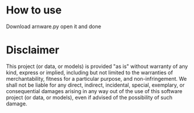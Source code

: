 # How to use
Download arnware.py
open it and done


# Disclaimer

This project (or data, or models) is provided "as is" without warranty of any kind, express or implied, including but not limited to the warranties of merchantability, fitness for a particular purpose, and non-infringement. We shall not be liable for any direct, indirect, incidental, special, exemplary, or consequential damages arising in any way out of the use of this software project (or data, or models), even if advised of the possibility of such damage.
